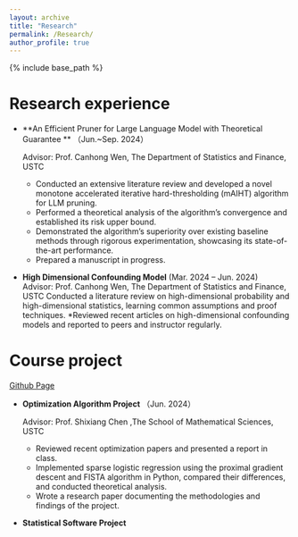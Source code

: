 ```yaml
---
layout: archive
title: "Research"
permalink: /Research/
author_profile: true
---
```


{% include base_path %}

Research experience
======
* **An Efficient Pruner for Large Language Model with Theoretical Guarantee ** （Jun.~Sep. 2024）

  Advisor: Prof. Canhong Wen, The Department of Statistics and Finance, USTC
  * Conducted an extensive literature review and developed a novel monotone accelerated iterative hard-thresholding
(mAIHT) algorithm for LLM pruning.
  * Performed a theoretical analysis of the algorithm’s convergence and established its risk upper bound.
  * Demonstrated the algorithm’s superiority over existing baseline methods through rigorous experimentation, showcasing its state-of-the-art performance.
  * Prepared a manuscript in progress.

* **High Dimensional Confounding Model** (Mar. 2024 – Jun. 2024)
Advisor: Prof. Canhong Wen, The Department of Statistics and Finance, USTC 
  Conducted a literature review on high-dimensional probability and high-dimensional statistics, learning common
assumptions and proof techniques.
  *Reviewed recent articles on high-dimensional confounding models and reported to peers and instructor regularly.
  
Course project
======
[Github Page](https://github.com/zuoooooooo/Courses)
* **Optimization Algorithm Project** （Jun. 2024）

  Advisor: Prof. Shixiang Chen ,The School of Mathematical Sciences, USTC
  * Reviewed recent optimization papers and presented a report in class.
  * Implemented sparse logistic regression using the proximal gradient descent and FISTA algorithm in Python, compared their differences, and conducted theoretical analysis.
  * Wrote a research paper documenting the methodologies and findings of the project.
 


* **Statistical Software Project**


